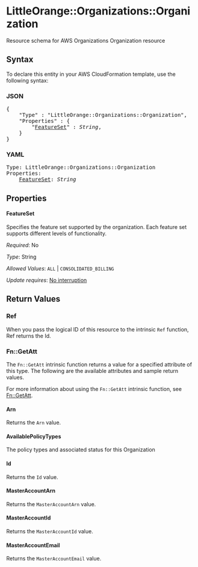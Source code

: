 # LittleOrange::Organizations::Organization

Resource schema for AWS Organizations Organization resource

## Syntax

To declare this entity in your AWS CloudFormation template, use the following syntax:

### JSON

<pre>
{
    "Type" : "LittleOrange::Organizations::Organization",
    "Properties" : {
        "<a href="#featureset" title="FeatureSet">FeatureSet</a>" : <i>String</i>,
    }
}
</pre>

### YAML

<pre>
Type: LittleOrange::Organizations::Organization
Properties:
    <a href="#featureset" title="FeatureSet">FeatureSet</a>: <i>String</i>
</pre>

## Properties

#### FeatureSet

Specifies the feature set supported by the organization. Each feature set supports different levels of functionality.

_Required_: No

_Type_: String

_Allowed Values_: <code>ALL</code> | <code>CONSOLIDATED_BILLING</code>

_Update requires_: [No interruption](https://docs.aws.amazon.com/AWSCloudFormation/latest/UserGuide/using-cfn-updating-stacks-update-behaviors.html#update-no-interrupt)

## Return Values

### Ref

When you pass the logical ID of this resource to the intrinsic `Ref` function, Ref returns the Id.

### Fn::GetAtt

The `Fn::GetAtt` intrinsic function returns a value for a specified attribute of this type. The following are the available attributes and sample return values.

For more information about using the `Fn::GetAtt` intrinsic function, see [Fn::GetAtt](https://docs.aws.amazon.com/AWSCloudFormation/latest/UserGuide/intrinsic-function-reference-getatt.html).

#### Arn

Returns the <code>Arn</code> value.

#### AvailablePolicyTypes

The policy types and associated status for this Organization

#### Id

Returns the <code>Id</code> value.

#### MasterAccountArn

Returns the <code>MasterAccountArn</code> value.

#### MasterAccountId

Returns the <code>MasterAccountId</code> value.

#### MasterAccountEmail

Returns the <code>MasterAccountEmail</code> value.

